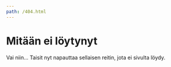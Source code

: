 ```yaml
---
path: /404.html
---
```


# Mitään ei löytynyt

Vai niin... Taisit nyt napauttaa sellaisen reitin, jota ei sivulta löydy.